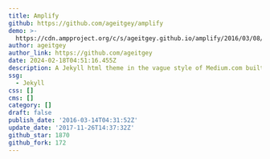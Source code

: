 ```yaml
---
title: Amplify
github: https://github.com/ageitgey/amplify
demo: >-
  https://cdn.ampproject.org/c/s/ageitgey.github.io/amplify/2016/03/08/example-post.html
author: ageitgey
author_link: https://github.com/ageitgey
date: 2024-02-18T04:51:16.455Z
description: A Jekyll html theme in the vague style of Medium.com built using Google AMP
ssg:
  - Jekyll
css: []
cms: []
category: []
draft: false
publish_date: '2016-03-14T04:31:52Z'
update_date: '2017-11-26T14:37:32Z'
github_star: 1870
github_fork: 172
---
```

